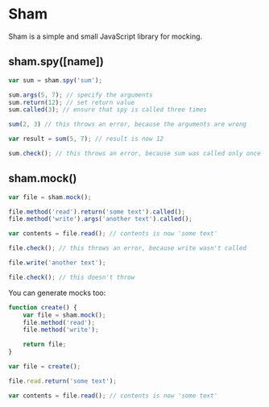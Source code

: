 Sham
====

Sham is a simple and small JavaScript library for mocking.

sham.spy([name])
------------------

```javascript
var sum = sham.spy('sum');

sum.args(5, 7); // specify the arguments
sum.return(12); // set return value
sum.called(3); // ensure that spy is called three times

sum(2, 3) // this throws an error, because the arguments are wrong

var result = sum(5, 7); // result is now 12

sum.check(); // this throws an error, because sum was called only once
```

sham.mock()
-------------

```javascript
var file = sham.mock();

file.method('read').return('some text').called();
file.method('write').args('another text').called();

var contents = file.read(); // contents is now 'some text'

file.check(); // this throws an error, because write wasn't called

file.write('another text');

file.check(); // this doesn't throw
```

You can generate mocks too:

```javascript
function create() {
	var file = sham.mock();
	file.method('read');
	file.method('write');

	return file;
}

var file = create();

file.read.return('some text');

var contents = file.read(); // contents is now 'some text'
```
